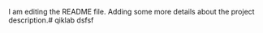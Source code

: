 I am editing the README file. Adding some more details about the project description.# qiklab
dsfsf
